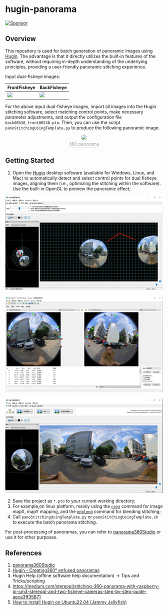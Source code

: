 # hugin-panorama

[![Sponsor](https://img.shields.io/badge/-Sponsor-red?style=for-the-badge&logo=GitHub-Sponsors&logoColor=white)](https://raw.githubusercontent.com/cuixing158/OpticalFlow-Visualization/refs/heads/main/README_media/sponsors.jpg)

## Overview

This repository is used for batch generation of panoramic images using [Hugin](https://hugin.sourceforge.io/download/). The advantage is that it directly utilizes the built-in features of the software, without requiring in-depth understanding of the underlying principles, providing a user-friendly panoramic stitching experience.

Input dual-fisheye images:  

| FrontFisheye | BackFisheye |  
|------------- |------------- |  
|<img src="images/front00538.png" width=auto> | <img src="images/back00538.png" width=auto> |  

For the above input dual-fisheye images, import all images into the Hugin stitching software, select matching control points, make necessary parameter adjustments, and output the configuration file `back00538_front00538.pto`. Then, you can use the script `panoStitchingUsingTemplate.py` to produce the following panoramic image.  

<center>  
 <img style="border-radius:0.3125em;  
 box-shadow:02px4px0 rgba(34,36,38,.12),02px10px0 rgba(34,36,38,.08);"  
 src="images/out.png">  
 <br>  
 <div style="color:orange; border-bottom:1px solid #d9d9d9;  
 display: inline-block;  
 color: #999;  
 padding:2px;">360 panorama</div>  
</center>  

## Getting Started

1. Open the [Hugin](https://hugin.sourceforge.io/download/) desktop software (available for Windows, Linux, and Mac) to automatically detect and select control points for dual fisheye images, aligning them (i.e., optimizing the stitching within the software). Use the built-in OpenGL to preview the panoramic effect;  

![1](images/6.jpg)<br>  
![1](images/3.jpg)<br>  
![1](images/8.jpg)<br>  

2. Save the project as `*.pto` to your current working directory;  
3. For example,on linux platform, mainly using the [`nona`](https://hugin.sourceforge.io/docs/manual/Nona.html) command for image mapX, mapY mapping, and the [`enblend`](https://hugin.sourceforge.io/docs/manual/Enblend.html) command for blending stitching;  
4. Call `panoStitchingUsingTemplate.py` or `panoStitchingUsingTemplate.sh` to execute the batch panorama stitching.  

For post-processing of panoramas, you can refer to [panorama360Studio](https://github.com/cuixing158/panorama360Studio) or use it for other purposes.  

## References

1. [panorama360Studio](https://github.com/cuixing158/panorama360Studio)  
1. [Hugin - Creating360° enfused panoramas](https://hugin.sourceforge.io/tutorials/enfuse-360/en.shtml)  
1. Hugin Help (offline software help documentation) → Tips and Tricks/scripting
1. <https://medium.com/stereopi/stitching-360-panorama-with-raspberry-pi-cm3-stereopi-and-two-fisheye-cameras-step-by-step-guide-aeca3ff35871>  
1. [How to install Hugin on Ubuntu22.04 (Jammy Jellyfish)](https://askubuntu.com/questions/1404204/how-to-install-hugin-in-ubuntu-22-04-jammy-jellyfish)
